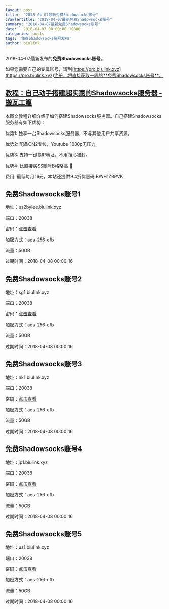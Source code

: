 ```yaml
---
layout: post
title:  "2018-04-07最新免费Shadowsocks账号"
crawlertitle: "2018-04-07最新免费Shadowsocks账号"
summary: "2018-04-07最新免费Shadowsocks账号"
date:   2018-04-07 00:00:00 +0800
categories: posts
tags: '免费Shadowsocks账号发布'
author: biulink
---
```


2018-04-07最新发布的**免费Shadowsocks账号**。

如果您需要自己的专属账号，请到[https://pro.biulink.xyz](https://pro.biulink.xyz)注册，将直接获取一周的**免费Shadowsocks账号**。

## [教程：自己动手搭建超实惠的Shadowsocks服务器 - 搬瓦工篇](https://github.com/Biulink/ShadowsocksTutorials/blob/master/%E6%95%99%E6%82%A8%E8%87%AA%E5%B7%B1%E5%8A%A8%E6%89%8B%E6%90%AD%E5%BB%BA%E8%B6%85%E5%AE%9E%E6%83%A0%E7%9A%84Shadowsocks%E6%9C%8D%E5%8A%A1%E5%99%A8%20-%20%E6%90%AC%E7%93%A6%E5%B7%A5%E7%AF%87.md)
  
  本图文教程详细介绍了如何搭建Shadowsocks服务器。自己搭建Shadowsocks服务器有如下优势：

  优势1: 独享一台Shadowsocks服务器，不与其他用户共享资源。

  优势2: 配备CN2专线，Youtube 1080p无压力。

  优势3: 支持一键换IP地址，不用担心被封。

  优势4: 比直接买SS账号B格略高 🙂

  费用: 最低每月16元，本站还提供9.4折优惠码:BWH1ZBPVK  
## 免费Shadowsocks账号1

地址：us2bylee.biulink.xyz

端口：20038

密码：[点击查看](https://github.com/Biulink/ShadowsocksTutorials/blob/master/publish/2018-04-07%E6%9C%80%E6%96%B0%E5%85%8D%E8%B4%B9Shadowsocks%E8%B4%A6%E5%8F%B7.md)

加密方式：aes-256-cfb

流量：50GB

过期时间：2018-04-08 00:00:16

## 免费Shadowsocks账号2

地址：sg1.biulink.xyz

端口：20038

密码：[点击查看](https://github.com/Biulink/ShadowsocksTutorials/blob/master/publish/2018-04-07%E6%9C%80%E6%96%B0%E5%85%8D%E8%B4%B9Shadowsocks%E8%B4%A6%E5%8F%B7.md)

加密方式：aes-256-cfb

流量：50GB

过期时间：2018-04-08 00:00:16

## 免费Shadowsocks账号3

地址：hk1.biulink.xyz

端口：20038

密码：[点击查看](https://github.com/Biulink/ShadowsocksTutorials/blob/master/publish/2018-04-07%E6%9C%80%E6%96%B0%E5%85%8D%E8%B4%B9Shadowsocks%E8%B4%A6%E5%8F%B7.md)

加密方式：aes-256-cfb

流量：50GB

过期时间：2018-04-08 00:00:16

## 免费Shadowsocks账号4

地址：jp1.biulink.xyz

端口：20038

密码：[点击查看](https://github.com/Biulink/ShadowsocksTutorials/blob/master/publish/2018-04-07%E6%9C%80%E6%96%B0%E5%85%8D%E8%B4%B9Shadowsocks%E8%B4%A6%E5%8F%B7.md)

加密方式：aes-256-cfb

流量：50GB

过期时间：2018-04-08 00:00:16

## 免费Shadowsocks账号5

地址：us1.biulink.xyz

端口：20038

密码：[点击查看](https://github.com/Biulink/ShadowsocksTutorials/blob/master/publish/2018-04-07%E6%9C%80%E6%96%B0%E5%85%8D%E8%B4%B9Shadowsocks%E8%B4%A6%E5%8F%B7.md)

加密方式：aes-256-cfb

流量：50GB

过期时间：2018-04-08 00:00:16


